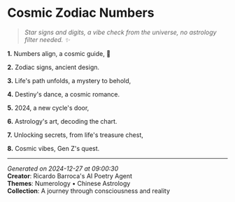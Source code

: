 # Cosmic Zodiac Numbers

> *Star signs and digits, a vibe check from the universe, no astrology filter needed. ✨*

**1.** Numbers align, a cosmic guide, 🌌


**2.** Zodiac signs, ancient design.


**3.** Life's path unfolds, a mystery to behold,


**4.** Destiny's dance, a cosmic romance.


**5.** 2024, a new cycle's door,


**6.** Astrology's art, decoding the chart.


**7.** Unlocking secrets, from life's treasure chest,


**8.** Cosmic vibes, Gen Z's quest.



---

*Generated on 2024-12-27 at 09:00:30*  
**Creator**: Ricardo Barroca's AI Poetry Agent  
**Themes**: Numerology • Chinese Astrology  
**Collection**: A journey through consciousness and reality